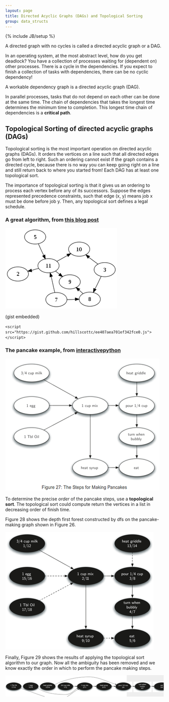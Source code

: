 ```yaml
---
layout: page
title: Directed Acyclic Graphs (DAGs) and Topological Sorting
group: data_structs
---
```

{% include JB/setup %}


A directed graph with no cycles is called a directed acyclic graph or a DAG. 

In an operating system, at the most abstract level, how do you get deadlock? You have a collection of processes waiting for (dependent on) other processes. There is a cycle in the dependencies.  If you expect to finish a collection of tasks with dependencies, there can be no cyclic dependency!

A workable dependency graph is a directed acyclic graph (DAG).

In parallel processes, tasks that do not depend on each other can be done at the same time. The chain of dependencies that takes the longest time determines the minimum time to completion. This longest time chain of dependencies is a **critical path**. 


## Topological Sorting of directed acyclic graphs (DAGs)

Topological sorting is the most important operation on directed acyclic graphs (DAGs). It orders the vertices on a line such that all directed edges go from left to right. Such an ordering cannot exist if the graph contains a directed cycle, because there is no way you can keep going right on a line and still return back to where you started from! Each DAG has at least one topological sort.

The importance of topological sorting is that it gives us an ordering to process each vertex before any of its successors. Suppose the edges represented precedence constraints, such that edge (x, y) means job x must be done before job y. Then, any topological sort defines a legal schedule.

### A great algorithm, from [this blog post](http://blog.jupo.org/2012/04/06/topological-sorting-acyclic-directed-graphs/)

![An acylic directed graph, fig 1](/img/topological_1.png)

(gist embedded)

`<script src="https://gist.github.com/hillscottc/ee407aea701ef342fce0.js"></script>`


### The pancake example, from [interactivepython](http://interactivepython.org/courselib/static/pythonds/Graphs/graphdfs.html#topological-sorting)


![Figure 27: The Steps for Making Pancakes](/img/PSADS_27.png)

To determine the precise *order* of the pancake steps, use a **topological sort**. 
The topological sort could compute return the vertices in a list in decreasing order of finish time.

Figure 28 shows the depth first forest constructed by dfs on the pancake-making graph shown in Figure 26.

![Figure 28: Result of Depth First Search on the Pancake Graph](/img/PSADS_28.png)

Finally, Figure 29 shows the results of applying the topological sort algorithm to our graph. Now all the ambiguity has been removed and we know exactly the order in which to perform the pancake making steps.

![Figure 29: Result of Topological Sort on Directed Acyclic Graph](/img/PSADS_29.png)







